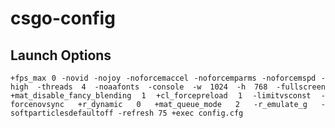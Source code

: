 <div align='justify'>

# csgo-config

## Launch Options

```
+fps_max 0 -novid -nojoy -noforcemaccel -noforcemparms -noforcemspd -high -threads 4 -noaafonts -console -w 1024 -h 768 -fullscreen +mat_disable_fancy_blending 1 +cl_forcepreload 1 -limitvsconst -forcenovsync +r_dynamic 0 +mat_queue_mode 2 -r_emulate_g -softparticlesdefaultoff -refresh 75 +exec config.cfg
```

</div>
